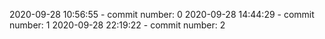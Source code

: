 2020-09-28 10:56:55 - commit number: 0
2020-09-28 14:44:29 - commit number: 1
2020-09-28 22:19:22 - commit number: 2
